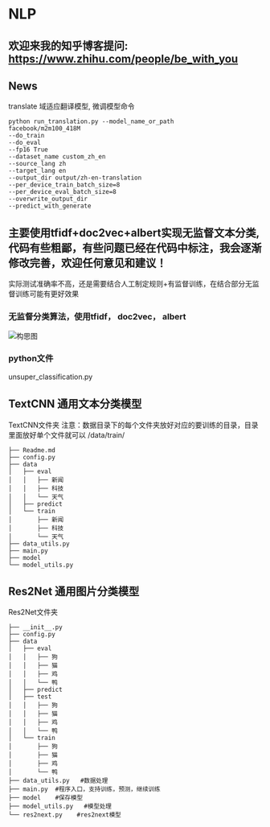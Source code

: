 # NLP

## 欢迎来我的知乎博客提问: https://www.zhihu.com/people/be_with_you

## News
translate 域适应翻译模型, 微调模型命令
```buildoutcfg
python run_translation.py --model_name_or_path
facebook/m2m100_418M
--do_train
--do_eval
--fp16 True
--dataset_name custom_zh_en
--source_lang zh
--target_lang en
--output_dir output/zh-en-translation
--per_device_train_batch_size=8
--per_device_eval_batch_size=8
--overwrite_output_dir
--predict_with_generate
```

## 主要使用tfidf+doc2vec+albert实现无监督文本分类, 代码有些粗鄙，有些问题已经在代码中标注，我会逐渐修改完善，欢迎任何意见和建议！
实际测试准确率不高，还是需要结合人工制定规则+有监督训练，在结合部分无监督训练可能有更好效果

### 无监督分类算法，使用tfidf， doc2vec， albert
![构思图](unsuper.png)
### python文件
unsuper_classification.py


## TextCNN 通用文本分类模型
TextCNN文件夹
注意：数据目录下的每个文件夹放好对应的要训练的目录，目录里面放好单个文件就可以
/data/train/
```
├── Readme.md
├── config.py
├── data
│   ├── eval
│   │   ├── 新闻
│   │   ├── 科技
│   │   └── 天气
│   ├── predict
│   └── train
│       ├── 新闻
│       ├── 科技
│       └── 天气
├── data_utils.py
├── main.py
├── model
└── model_utils.py
```

## Res2Net 通用图片分类模型
Res2Net文件夹
```
├── __init__.py
├── config.py
├── data
│   ├── eval
│   │   ├── 狗
│   │   ├── 猫
│   │   ├── 鸡
│   │   └── 鸭
│   ├── predict
│   ├── test
│   │   ├── 狗
│   │   ├── 猫
│   │   ├── 鸡
│   │   └── 鸭
│   └── train
│       ├── 狗
│       ├── 猫
│       ├── 鸡
│       └── 鸭
├── data_utils.py   #数据处理
├── main.py  #程序入口，支持训练，预测，继续训练
├── model    #保存模型
├── model_utils.py   #模型处理
└── res2next.py    #res2next模型
```
